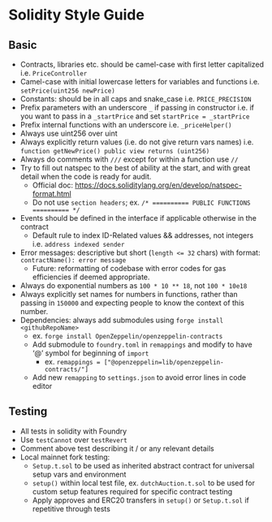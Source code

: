 # Solidity Style Guide

## Basic

- Contracts, libraries etc. should be camel-case with first letter capitalized i.e. `PriceController`
- Camel-case with initial lowercase letters for variables and functions i.e. `setPrice(uint256 newPrice)`
- Constants: should be in all caps and snake_case i.e. `PRICE_PRECISION`
- Prefix parameters with an underscore `_` if passing in constructor i.e. if you want to pass in a `_startPrice` and set `startPrice = _startPrice`
- Prefix internal functions with an underscore i.e. `_priceHelper()`
- Always use uint256 over uint
- Always explicitly return values (i.e. do not give return vars names) i.e. `function getNewPrice() public view returns (uint256)`
- Always do comments with `///` except for within a function use `//`
- Try to fill out natspec to the best of ability at the start, and with great detail when the code is ready for audit.
  - Official doc: https://docs.soliditylang.org/en/develop/natspec-format.html
  - Do not use `section headers`; ex. `/* ========== PUBLIC FUNCTIONS ========== */`
- Events should be defined in the interface if applicable otherwise in the contract
  - Default rule to index ID-Related values && addresses, not integers i.e. `address indexed sender`
- Error messages: descriptive but short (`length <= 32` chars) with format: `contractName(): error message`
  - Future: reformatting of codebase with error codes for gas efficiencies if deemed appropriate.
- Always do exponential numbers as `100 * 10 ** 18`, not `100 * 10e18`
- Always explicitly set names for numbers in functions, rather than passing in `150000` and expecting people to know the context of this number.
- Dependencies: always add submodules using `forge install <githubRepoName>`
  - ex. `forge install OpenZeppelin/openzeppelin-contracts`
  - Add submodule to `foundry.toml` in `remappings` and modify to have ‘@’ symbol for beginning of `import`
    - ex. `remappings = ["@openzeppelin=lib/openzeppelin-contracts/"]`
  - Add new `remapping` to `settings.json` to avoid error lines in code editor

## Testing

- All tests in solidity with Foundry
- Use `testCannot` over `testRevert`
- Comment above test describing it / or any relevant details
- Local mainnet fork testing:
  - `Setup.t.sol` to be used as inherited abstract contract for universal setup vars and environment
  - `setup()` within local test file, ex. `dutchAuction.t.sol` to be used for custom setup features required for specific contract testing
  - Apply approves and ERC20 transfers in `setup()` or `Setup.t.sol` if repetitive through tests

